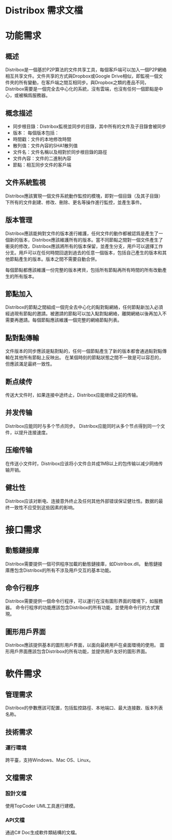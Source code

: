 # Distribox 需求文檔

# 功能需求
## 概述
Distribox是一個基於P2P算法的文件共享工具，每個客戶端可以加入一個P2P網絡相互共享文件。文件共享的方式與Dropbox或Google Drive相似，即監視一個文件夾的所有變動，在客戶端之間互相同步。與Dropbox之類的產品不同，Distribox需要是一個完全去中心化的系統，沒有雲端，也沒有任何一個節點是中心，或被稱爲服務器。
## 概念描述
* 同步根目錄：Distribox監視並同步的目錄，其中所有的文件及子目錄會被同步
* 版本： 每個版本包括：
 * 時間戳：文件的本地修改時間
 * 散列值：文件內容的SHA1散列值
 * 文件名：文件名稱以及相對於同步根目錄的路徑
 * 文件內容：文件的二進制內容
* 節點：相互同步文件的客戶端
## 文件系統監視
Distribox應該實現一個文件系統動作監控的模塊，即對一個目錄（及其子目錄）下所有的文件創建、修改、刪除、更名等操作進行監控，並產生事件。
## 版本管理
Distribox應該能夠對文件的版本進行維護，任何文件的動作都被認爲是產生了一個新的版本，Distribox應該維護所有的版本。當不同節點之間對一個文件產生了衝突的修改，Distribox應該將所有的版本保留，並產生分支，用戶可以選擇工作分支。用戶可以在任何時間回退到過去的任意一個版本，包括自己產生的版本和其他節點產生的版本。版本之間不需要自動合併。

每個節點都應該維護一份完整的版本拷貝，包括所有節點再所有時間的所有改動產生的所有版本。
## 節點加入
Distribox的節點之間組成一個完全去中心化的點對點網絡，任何節點新加入必須經過現有節點的邀請。被邀請的節點可以加入點對點網絡，離開網絡以後再加入不需要再邀請。每個節點應該維護一個完整的網絡節點列表。
## 點對點傳輸
文件版本的同步應該是點對點的，任何一個節點產生了新的版本都會通過點對點傳輸在其他所有節點上反映出。
在某個時刻的節點狀態之間不一致是可以容忍的，但應該滿足最終一致性。
## 断点续传
传送大文件时，如果连接中途终止，Distribox应能继续之前的传输。
## 并发传输
Distribox应能同时与多个节点同步。
Distribox应能同时从多个节点得到同一个文件，以提升连接速度。
## 压缩传输
在传送小文件时，Distribox应该将小文件合并成1MB以上的包传输以减少网络传输开销。
## 健壮性
Distribox应该对断电、连接意外终止及任何其他外部错误保证健壮性。数据的最终一致性不应受到这些因素的影响。

# 接口需求
## 動態鏈接庫
Distribox需要提供一個可供程序加載的動態鏈接庫，如Distribox.dll。
動態鏈接庫應包含Distribox的所有不涉及用戶交互的基本功能。
## 命令行程序
Distribox需要提供一個命令行程序，可以運行在沒有圖形界面的環境下，如服務器。
命令行程序的功能應該包含Distribox的所有功能，並使用命令行的方式實現。
## 圖形用戶界面
Distribox應該提供基本的圖形用戶界面，以面向最終用戶在桌面環境的使用。
圖形用戶界面應該包含Distribox的所有功能，並提供用戶友好的圖形界面。

# 軟件需求
## 管理需求
Distribox的參數應該可配置，包括監控路徑、本地端口、最大连接数、版本列表名称。
## 技術需求
### 運行環境
跨平臺，支持Windows、Mac OS、Linux。
## 文檔需求
### 設計文檔
使用TopCoder UML工具進行建模。
### API文檔
通過C# Doc生成軟件類結構的文檔。
